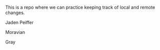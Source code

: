 This is a repo where we can practice keeping track of local and remote 
changes.

Jaden Peiffer 

Moravian

Gray
